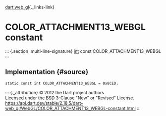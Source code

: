 [dart:web\_gl](../../dart-web_gl/dart-web_gl-library){._links-link}

COLOR\_ATTACHMENT13\_WEBGL constant
===================================

::: {.section .multi-line-signature}
[int](../../dart-core/int-class) const COLOR\_ATTACHMENT13\_WEBGL
:::

Implementation {#source}
--------------

``` {.language-dart data-language="dart"}
static const int COLOR_ATTACHMENT13_WEBGL = 0x8CED;
```

::: {._attribution}
© 2012 the Dart project authors\
Licensed under the BSD 3-Clause \"New\" or \"Revised\" License.\
<https://api.dart.dev/stable/2.18.5/dart-web_gl/WebGL/COLOR_ATTACHMENT13_WEBGL-constant.html>
:::

